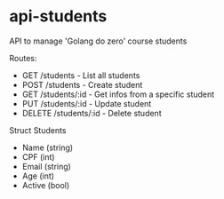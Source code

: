 # api-students
API to manage 'Golang do zero' course students

Routes:
- GET /students - List all students
- POST /students - Create student
- GET /students/:id - Get infos from a specific student
- PUT /students/:id - Update student
- DELETE /students/:id - Delete student

Struct Students
- Name (string)
- CPF (int)
- Email (string)
- Age (int)
- Active (bool)
